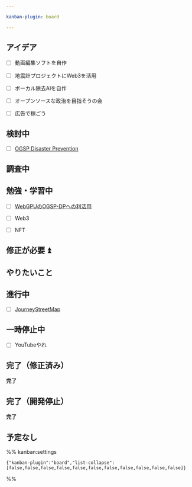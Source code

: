```yaml
---

kanban-plugin: board

---
```


## アイデア

- [ ] 動画編集ソフトを自作
- [ ] 地震計プロジェクトにWeb3を活用
- [ ] ボーカル除去AIを自作
- [ ] オープンソースな政治を目指そうの会
- [ ] 広告で稼ごう


## 検討中

- [ ] [OGSP Disaster Prevention](../okayugroup/OGSP/GUI/disaster-prevention/OGSP%20Disaster%20Prevention.md)


## 調査中



## 勉強・学習中

- [ ] [WebGPUのOGSP-DPへの利活用](../okayugroup/OGSP/GUI/WebGPUのOGSP-DPへの利活用.md)
- [ ] Web3
- [ ] NFT


## 修正が必要 ⏫



## やりたいこと



## 進行中

- [ ] [JourneyStreetMap](../develop/JourneyStreetMap/JourneyStreetMap.md)


## 一時停止中

- [ ] YouTubeやれ


## 完了（修正済み）

**完了**


## 完了（開発停止）

**完了**


## 予定なし





%% kanban:settings
```
{"kanban-plugin":"board","list-collapse":[false,false,false,false,false,false,false,false,false,false,false]}
```
%%